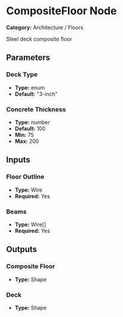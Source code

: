 
# CompositeFloor Node

**Category:** Architecture / Floors

Steel deck composite floor

## Parameters


### Deck Type
- **Type:** enum
- **Default:** "3-inch"





### Concrete Thickness
- **Type:** number
- **Default:** 100
- **Min:** 75
- **Max:** 200



## Inputs


### Floor Outline
- **Type:** Wire
- **Required:** Yes



### Beams
- **Type:** Wire[]
- **Required:** Yes



## Outputs


### Composite Floor
- **Type:** Shape



### Deck
- **Type:** Shape




